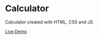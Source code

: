 # Calculator

Calculator created with HTML, CSS and JS.

[Live Demo](https://eyuhar.github.io/Calculator/)
